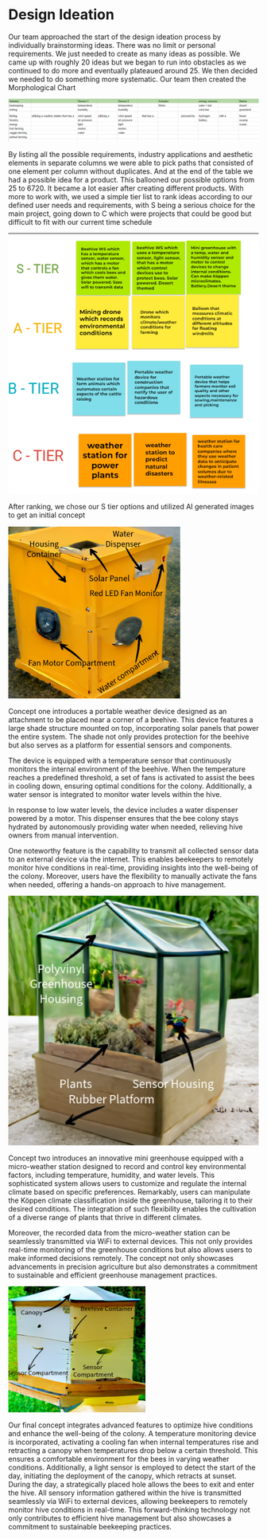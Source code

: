 # Design Ideation

Our team approached the start of the design ideation process by individually brainstorming ideas. There was no limit or personal requirements. We just needed to create as many ideas as possible. We came up with roughly 20  ideas but we began to run into obstacles as we continued to do more and eventually plateaued around 25. We then decided we needed to do something more systematic. Our team then created the Morphological Chart

![OH NO!](../AppendixFolder/morfchart.png)


By listing all the possible requirements, industry applications and aesthetic elements in separate columns we were able to pick paths that consisted of one element per column without duplicates. And at the end of the table we had a possible idea for a product. This ballooned our possible options from 25 to 6720. It became a lot easier after creating different products. With more to work with, we used a simple tier list to rank ideas according to our defined user needs and requirements, with S being a serious choice for the main project, going down to C which were projects that could be good but difficult to fit with our current time schedule
***
![alt text](../AppendixFolder/TierList.png) 

After ranking, we chose our S tier options and utilized AI generated images to get an initial concept 

![OH NO!](../AppendixFolder/Beehive%20feeder.png)


Concept one introduces a portable weather device designed as an attachment to be placed near a corner of a beehive. This device features a large shade structure mounted on top, incorporating solar panels that power the entire system. The shade not only provides protection for the beehive but also serves as a platform for essential sensors and components.

The device is equipped with a temperature sensor that continuously monitors the internal environment of the beehive. When the temperature reaches a predefined threshold, a set of fans is activated to assist the bees in cooling down, ensuring optimal conditions for the colony. Additionally, a water sensor is integrated to monitor water levels within the hive.

In response to low water levels, the device includes a water dispenser powered by a motor. This dispenser ensures that the bee colony stays hydrated by autonomously providing water when needed, relieving hive owners from manual intervention.

One noteworthy feature is the capability to transmit all collected sensor data to an external device via the internet. This enables beekeepers to remotely monitor hive conditions in real-time, providing insights into the well-being of the colony. Moreover, users have the flexibility to manually activate the fans when needed, offering a hands-on approach to hive management.


![OH NO!](../AppendixFolder/KoppenStation.png)


Concept two introduces an innovative mini greenhouse equipped with a micro-weather station designed to record and control key environmental factors, including temperature, humidity, and water levels. This sophisticated system allows users to customize and regulate the internal climate based on specific preferences. Remarkably, users can manipulate the Köppen climate classification inside the greenhouse, tailoring it to their desired conditions. The integration of such flexibility enables the cultivation of a diverse range of plants that thrive in different climates.

Moreover, the recorded data from the micro-weather station can be seamlessly transmitted via WiFi to external devices. This not only provides real-time monitoring of the greenhouse conditions but also allows users to make informed decisions remotely. The concept not only showcases advancements in precision agriculture but also demonstrates a commitment to sustainable and efficient greenhouse management practices.



![OH NO!](../AppendixFolder/beehcanopy.png)


Our final concept integrates advanced features to optimize hive conditions and enhance the well-being of the colony. A temperature monitoring device is incorporated, activating a cooling fan when internal temperatures rise and retracting a canopy when temperatures drop below a certain threshold. This ensures a comfortable environment for the bees in varying weather conditions. Additionally, a light sensor is employed to detect the start of the day, initiating the deployment of the canopy, which retracts at sunset. During the day, a strategically placed hole allows the bees to exit and enter the hive. All sensory information gathered within the hive is transmitted seamlessly via WiFi to external devices, allowing beekeepers to remotely monitor hive conditions in real-time. This forward-thinking technology not only contributes to efficient hive management but also showcases a commitment to sustainable beekeeping practices.
